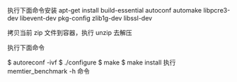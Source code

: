 执行下面命令安装
apt-get install build-essential autoconf automake libpcre3-dev libevent-dev pkg-config zlib1g-dev libssl-dev

拷贝当前 zip 文件到容器，执行 unzip 去解压

执行下面命令

$ autoreconf -ivf
$ ./configure
$ make
$ make install
执行 memtier_benchmark -h 命令
